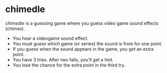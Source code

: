 # chimedle

*chimedle* is a guessing game where you guess video game sound effects (chimes).

* You hear a videogame sound effect.
* You must guess which game (or series) the sound is from for one point.
* If you guess when the sound appears in the game, you get an extra point.
* You have 3 tries. After two fails, you'll get a hint.
* You lose the chance for the extra point in the third try.
